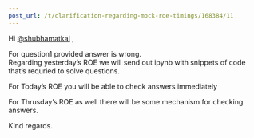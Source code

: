 ```yaml
---
post_url: /t/clarification-regarding-mock-roe-timings/168384/11
---
```

Hi [@shubhamatkal](/u/shubhamatkal) ,

For question1 provided answer is wrong.  
Regarding yesterday’s ROE we will send out ipynb with snippets of code that’s requried to solve questions.

For Today’s ROE you will be able to check answers immediately

For Thrusday’s ROE as well there will be some mechanism for checking answers.

Kind regards.